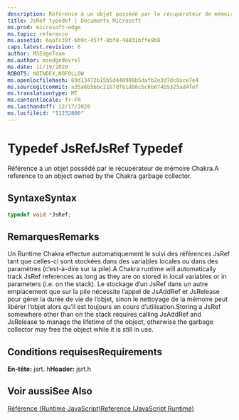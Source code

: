 ```yaml
---
description: Référence à un objet possédé par le récupérateur de mémoire Chakra.
title: JsRef typedef | Documents Microsoft
ms.prod: microsoft-edge
ms.topic: reference
ms.assetid: 6aafc39f-6b9c-457f-8bf0-48831bffe9b8
caps.latest.revision: 6
author: MSEdgeTeam
ms.author: msedgedevrel
ms.date: 11/19/2020
ROBOTS: NOINDEX,NOFOLLOW
ms.openlocfilehash: 69d13472b15b5d448908b5dafb2e3d7dc0ace7e4
ms.sourcegitcommit: a35a6b5bbc21b7df61d08cbc6b074b5325ad4fef
ms.translationtype: MT
ms.contentlocale: fr-FR
ms.lasthandoff: 12/17/2020
ms.locfileid: "11232800"
---
```

# <span data-ttu-id="21461-103">Typedef JsRef</span><span class="sxs-lookup"><span data-stu-id="21461-103">JsRef Typedef</span></span>

<span data-ttu-id="21461-104">Référence à un objet possédé par le récupérateur de mémoire Chakra.</span><span class="sxs-lookup"><span data-stu-id="21461-104">A reference to an object owned by the Chakra garbage collector.</span></span>  
  
## <span data-ttu-id="21461-105">Syntaxe</span><span class="sxs-lookup"><span data-stu-id="21461-105">Syntax</span></span>  
  
```cpp  
typedef void *JsRef;  
```  
  
## <span data-ttu-id="21461-106">Remarques</span><span class="sxs-lookup"><span data-stu-id="21461-106">Remarks</span></span>  
 <span data-ttu-id="21461-107">Un Runtime Chakra effectue automatiquement le suivi des références JsRef tant que celles-ci sont stockées dans des variables locales ou dans des paramètres (c’est-à-dire sur la pile).</span><span class="sxs-lookup"><span data-stu-id="21461-107">A Chakra runtime will automatically track JsRef references as long as they are on stored in local variables or in parameters (i.e. on the stack).</span></span> <span data-ttu-id="21461-108">Le stockage d’un JsRef dans un autre emplacement que sur la pile nécessite l’appel de JsAddRef et JsRelease pour gérer la durée de vie de l’objet, sinon le nettoyage de la mémoire peut libérer l’objet alors qu’il est toujours en cours d’utilisation.</span><span class="sxs-lookup"><span data-stu-id="21461-108">Storing a JsRef somewhere other than on the stack requires calling JsAddRef and JsRelease to manage the lifetime of the object, otherwise the garbage collector may free the object while it is still in use.</span></span>  
  
## <span data-ttu-id="21461-109">Conditions requises</span><span class="sxs-lookup"><span data-stu-id="21461-109">Requirements</span></span>  
 <span data-ttu-id="21461-110">**En-tête:** jsrt. h</span><span class="sxs-lookup"><span data-stu-id="21461-110">**Header:** jsrt.h</span></span>  
  
## <span data-ttu-id="21461-111">Voir aussi</span><span class="sxs-lookup"><span data-stu-id="21461-111">See Also</span></span>  
 [<span data-ttu-id="21461-112">Référence (Runtime JavaScript)</span><span class="sxs-lookup"><span data-stu-id="21461-112">Reference (JavaScript Runtime)</span></span>](../chakra-hosting/reference-javascript-runtime.md)
